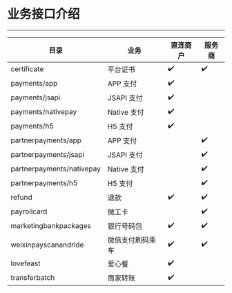 # 业务接口介绍

---

| 目录 | 业务|直连商户|服务商|
| --- | --- | --- | --- |
| certificate | 平台证书 | ✔️ | ✔️ |
| payments/app | APP 支付| ✔️ |  |
| payments/jsapi | JSAPI 支付| ✔️ |  |
| payments/nativepay | Native 支付 | ✔️ |  |
| payments/h5 | H5 支付| ✔️ | |
| partnerpayments/app | APP 支付|  | ✔️ |
| partnerpayments/jsapi | JSAPI 支付|  | ✔️ |
| partnerpayments/nativepay | Native 支付 |  | ✔️ |
| partnerpayments/h5 | H5 支付|  | ✔️ |
| refund | 退款|✔️|✔️|
| payrollcard | 微工卡||✔️|
| marketingbankpackages | 银行号码包|✔️|✔️|
| weixinpayscanandride | 微信支付刷码乘车 |✔️|✔️|
| lovefeast | 爱心餐 |✔️||
| transferbatch | 商家转账 |✔️||
